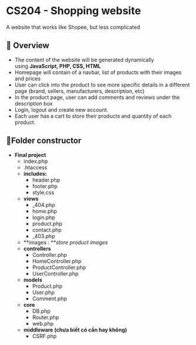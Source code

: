 # CS204 - Shopping website

A website that works like Shopee, but less complicated

## 💬 Overview

- The content of the website will be generated dynamically using **JavaScript, PHP, CSS, HTML**
- Homepage will contain of a navbar, list of products with their images and prices
- User can click into the product to see more specific details in a different page (brand, sellers, manufacturers, description, etc)
- In the product page, user can add comments and reviews under the description box
- Login, logout and create new account.
- Each user has a cart to store their products and quantity of each product.

## 🧸Folder constructor

- **Final project**
    - index.php
    - .htaccess
    - **includes:**
        - header.php
        - footer.php
        - style.css
    - **views**
        - _404.php
        - home.php
        - login.php
        - product.php
        - contact.php
        - _403.php
    - **images : ***store product images*
    - **controllers**
        - Controller.php
        - HomeController.php
        - ProductController.php
        - UserController.php
    - **models**
        - Product.php
        - User.php
        - Comment.php
    - **core**
        - DB.php
        - Router.php
        - web.php
    - **middleware (chưa biết có cần hay không)**
        - CSRF.php
